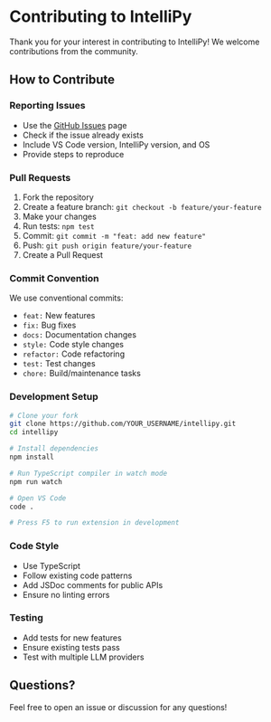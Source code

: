 # Contributing to IntelliPy

Thank you for your interest in contributing to IntelliPy! We welcome contributions from the community.

## How to Contribute

### Reporting Issues

- Use the [GitHub Issues](https://github.com/vsdhaka/intellipy/issues) page
- Check if the issue already exists
- Include VS Code version, IntelliPy version, and OS
- Provide steps to reproduce

### Pull Requests

1. Fork the repository
2. Create a feature branch: `git checkout -b feature/your-feature`
3. Make your changes
4. Run tests: `npm test`
5. Commit: `git commit -m "feat: add new feature"`
6. Push: `git push origin feature/your-feature`
7. Create a Pull Request

### Commit Convention

We use conventional commits:
- `feat:` New features
- `fix:` Bug fixes
- `docs:` Documentation changes
- `style:` Code style changes
- `refactor:` Code refactoring
- `test:` Test changes
- `chore:` Build/maintenance tasks

### Development Setup

```bash
# Clone your fork
git clone https://github.com/YOUR_USERNAME/intellipy.git
cd intellipy

# Install dependencies
npm install

# Run TypeScript compiler in watch mode
npm run watch

# Open VS Code
code .

# Press F5 to run extension in development
```

### Code Style

- Use TypeScript
- Follow existing code patterns
- Add JSDoc comments for public APIs
- Ensure no linting errors

### Testing

- Add tests for new features
- Ensure existing tests pass
- Test with multiple LLM providers

## Questions?

Feel free to open an issue or discussion for any questions!